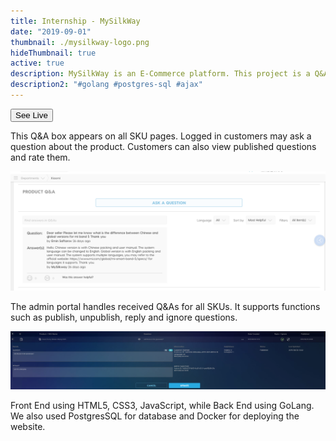 ```yaml
---
title: Internship - MySilkWay
date: "2019-09-01"
thumbnail: ./mysilkway-logo.png
hideThumbnail: true
active: true
description: MySilkWay is an E-Commerce platform. This project is a Q&A portal for product pages. I've designed a frontend for customers to leave questions on a product, and an admin portal to maintain the questions.
description2: "#golang #postgres-sql #ajax"
---
```


<div class="kg-card kg-image-card kg-width-wide">

<a href="https://www.mysilkway.com/" target="_blank"><button>See Live</button></a>

This Q&A box appears on all SKU pages. Logged in customers may ask a question about the product. Customers can also view published questions and rate them.

![MySilkWay - E-Commerce Platform](./qna-demo-1.png)

The admin portal handles received Q&As for all SKUs. It supports functions such as publish, unpublish, reply and ignore questions.

![MySilkWay - E-Commerce Platform](./qna-demo-2.png)

Front End using HTML5, CSS3, JavaScript, while Back End using GoLang. We also used PostgresSQL for database and Docker for deploying the website.

</div>